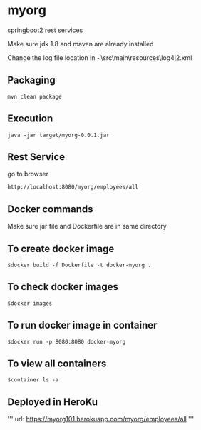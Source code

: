 # myorg
springboot2 rest services 

Make sure jdk 1.8 and maven are  already installed 

Change the log file location in ~\src\main\resources\log4j2.xml

## Packaging
```
mvn clean package
```
## Execution
```
java -jar target/myorg-0.0.1.jar
``` 


## Rest Service
go to browser 
```
http://localhost:8080/myorg/employees/all
```

## Docker commands

Make sure jar file and Dockerfile are in same directory

## To create docker image 
```
$docker build -f Dockerfile -t docker-myorg .
```

## To check docker images 
```
$docker images
```

## To run docker image in container
```
$docker run -p 8080:8080 docker-myorg
``` 

## To view all containers
```
$container ls -a 
``` 

## Deployed in HeroKu
'''
url: https://myorg101.herokuapp.com/myorg/employees/all
'''
